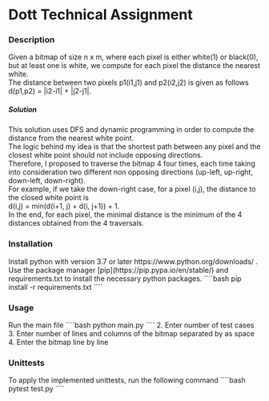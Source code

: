 <h1>Dott Technical Assignment </h1>
<h3>Description</h3>
Given a bitmap of size n x m, where each pixel is either white(1) or black(0), but at least one is white, we compute for each pixel the distance the nearest white.<br/>
The distance between two pixels p1(i1,j1) and p2(i2,j2) is given as follows d(p1,p2) = |i2-i1| + |j2-j1|.

<h5>Solution </h5>
This solution uses DFS and dynamic programming in order to compute the distance from the nearest white point.<br/>
The logic behind my idea is that the shortest path between any pixel and the closest white point should not include opposing directions.<br/>
Therefore, I proposed to traverse the bitmap 4 four times, each time taking into consideration two different non opposing directions (up-left, up-right, down-left, down-right).<br/>
For example, if we take the down-right case, for a pixel (i,j), the distance to the closed white point is <br/> d(i,j) = min(d(i+1, j) + d(i, j+1)) + 1.<br/>
In the end, for each pixel, the minimal distance is the minimum of the 4 distances obtained from the 4 traversals.<br/>

<h3>Installation</h3>
Install python with version 3.7 or later https://www.python.org/downloads/ . <br/>
Use the package manager [pip](https://pip.pypa.io/en/stable/)  and requirements.txt to install the necessary python packages.
````bash
pip install -r requirements.txt
````
<h3>Usage </h3>
Run the main file
````bash
python main.py
````
2. Enter number of test cases
3. Enter number of lines and columns of the bitmap separated by as space
4. Enter the bitmap line by line 

<h3>Unittests </h3>
To apply the implemented unittests, run the following command
````bash
pytest test.py
````


